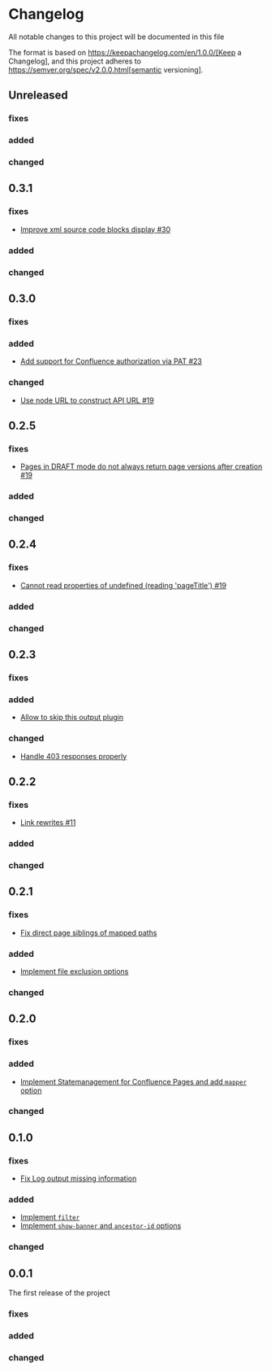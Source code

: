 # Changelog

All notable changes to this project will be documented in this file

The format is based on https://keepachangelog.com/en/1.0.0/[Keep a Changelog],
and this project adheres to https://semver.org/spec/v2.0.0.html[semantic versioning].

## Unreleased

### fixes

### added

### changed

## 0.3.1

### fixes

- [Improve xml source code blocks display #30](https://github.com/PacoVK/antora-confluence/issues/30)

### added

### changed

## 0.3.0

### fixes

### added

- [Add support for Confluence authorization via PAT #23](https://github.com/PacoVK/antora-confluence/issues/23)

### changed

- [Use node URL to construct API URL #19](https://github.com/PacoVK/antora-confluence/issues/19)

## 0.2.5

### fixes

- [Pages in DRAFT mode do not always return page versions after creation #19](https://github.com/PacoVK/antora-confluence/issues/19)

### added

### changed

## 0.2.4

### fixes

- [Cannot read properties of undefined (reading 'pageTitle') #19](https://github.com/PacoVK/antora-confluence/issues/19)

### added

### changed

## 0.2.3

### fixes

### added

- [Allow to skip this output plugin](https://github.com/PacoVK/antora-confluence/pull/16)

### changed

- [Handle 403 responses properly](https://github.com/PacoVK/antora-confluence/pull/15)

## 0.2.2

### fixes

- [Link rewrites #11](https://github.com/PacoVK/antora-confluence/issues/11)

### added

### changed

## 0.2.1

### fixes

- [Fix direct page siblings of mapped paths](https://github.com/PacoVK/antora-confluence/pull/8)

### added

- [Implement file exclusion options](https://github.com/PacoVK/antora-confluence/pull/9)

### changed

## 0.2.0

### fixes

### added

- [Implement Statemanagement for Confluence Pages and add `mapper` option](https://github.com/PacoVK/antora-confluence/pull/7)

### changed

## 0.1.0

### fixes

- [Fix Log output missing information](https://github.com/PacoVK/antora-confluence/pull/3)

### added

- [Implement `filter`](https://github.com/PacoVK/antora-confluence/pull/4)
- [Implement `show-banner` and `ancestor-id` options](https://github.com/PacoVK/antora-confluence/pull/5)

### changed

## 0.0.1

The first release of the project

### fixes

### added

### changed
